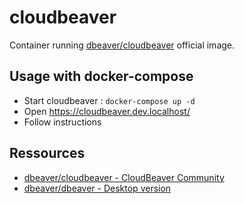 # cloudbeaver

Container running [dbeaver/cloudbeaver](https://hub.docker.com/r/dbeaver/cloudbeaver) official image.

## Usage with docker-compose

* Start cloudbeaver : `docker-compose up -d`
* Open https://cloudbeaver.dev.localhost/
* Follow instructions

## Ressources

* [dbeaver/cloudbeaver - CloudBeaver Community](https://github.com/dbeaver/cloudbeaver#cloudbeaver-community)
* [dbeaver/dbeaver - Desktop version](https://github.com/dbeaver/dbeaver#dbeaver)

